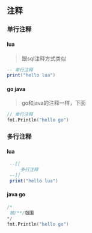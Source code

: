 ## 注释

### 单行注释

#### lua
 
 > 跟sql注释方式类似
 
 ```lua
 -- 单行注释
print("hello lua")
 ```

 #### go java
 
 > go和java的注释一样，下面 

 ```go
 // 单行注释
 fmt.Println("hello go")
 ```

 ### 多行注释

 #### lua

```lua
 --[[
     多行注释
 --]]
 print("hello lua")
 ```

#### java go

```go
/*
 被/**/包围
*/
fmt.Println("hello go")
```


